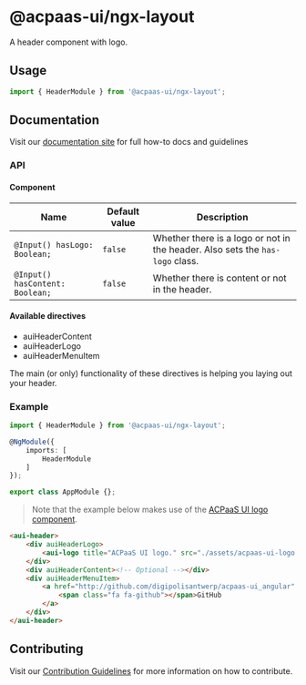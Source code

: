 # @acpaas-ui/ngx-layout

A header component with logo.

## Usage

```typescript
import { HeaderModule } from '@acpaas-ui/ngx-layout';
```

## Documentation

Visit our [documentation site](https://acpaas-ui.digipolis.be/) for full how-to docs and guidelines

### API

#### Component

| Name         | Default value | Description |
| -----------  | ------ | -------------------------- |
| `@Input() hasLogo: Boolean;` | `false` | Whether there is a logo or not in the header. Also sets the `has-logo` class. |
| `@Input() hasContent: Boolean;` | `false` | Whether there is content or not in the header. |

#### Available directives

- auiHeaderContent
- auiHeaderLogo
- auiHeaderMenuItem

The main (or only) functionality of these directives is helping you laying out your header.

### Example

```typescript
import { HeaderModule } from '@acpaas-ui/ngx-layout';

@NgModule({
    imports: [
        HeaderModule
    ]
});

export class AppModule {};
```

> Note that the example below makes use of the [ACPaaS UI logo component](../../../../logo/README.md).

```html
<aui-header>
    <div auiHeaderLogo>
        <aui-logo title="ACPaaS UI logo." src="./assets/acpaas-ui-logo.svg" [link]="'/'"></aui-logo>
    </div>
    <div auiHeaderContent><!-- Optional --></div>
    <div auiHeaderMenuItem>
        <a href="http://github.com/digipolisantwerp/acpaas-ui_angular" class="a-button-negative o-header__button has-icon-left">
            <span class="fa fa-github"></span>GitHub
        </a>
    </div>
</aui-header>
```

## Contributing

Visit our [Contribution Guidelines](../../../../../CONTRIBUTING.md) for more information on how to contribute.
